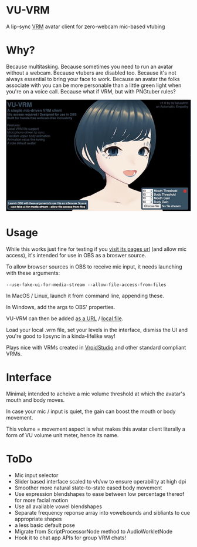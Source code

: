 # VU-VRM
A lip-sync [VRM](https://vrm.dev/en/) avatar client for zero-webcam mic-based vtubing

# Why?
Because multitasking. Because sometimes you need to run an avatar without a webcam. Because vtubers are disabled too. Because it's not always essential to bring your face to work. Because an avatar the folks associate with you can be more personable than a little green light when you're on a voice call. Because what if VRM, but with PNGtuber rules?

![Alt text](/assets/VU-VRM.jpg?raw=true "Title")

# Usage
While this works just fine for testing if you [visit its pages url](https://automattic.github.io/VU-VRM/) (and allow mic access), it's intended for use in OBS as a broswer source.

To allow browser sources in OBS to receive mic input, it needs launching with these arguments:

`--use-fake-ui-for-media-stream --allow-file-access-from-files`

In MacOS / Linux, launch it from command line, appending these.

In Windows, add the args to OBS' properties.

VU-VRM can then be added [as a URL](https://automattic.github.io/VU-VRM/) / [local file](https://github.com/Automattic/VU-VRM/archive/refs/heads/trunk.zip).

Load your local .vrm file, set your levels in the interface, dismiss the UI and you're good to lipsync in a kinda-lifelike way!

Plays nice with VRMs created in [VroidStudio](https://vroid.com/en/studio) and other standard compliant VRMs.

# Interface
Minimal; intended to acheive a mic volume threshold at which the avatar's mouth and body moves.

In case your mic / input is quiet, the gain can boost the mouth or body movement.

This volume = movement aspect is what makes this avatar client literally a form of VU volume unit meter, hence its name.

# ToDo
- Mic input selector
- Slider based interface scaled to vh/vw to ensure operability at high dpi
- Smoother more natural state-to-state eased body movement
- Use expression blendshapes to ease between low percentage thereof for more facial motion
- Use all available vowel blendshapes
- Separate frequency reponse array into vowelsounds and sibliants to cue appropriate shapes
- a less basic default pose
- Migrate from ScriptProcessorNode method to AudioWorkletNode
- Hook it to chat app APIs for group VRM chats!
